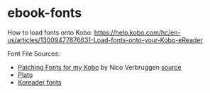 # ebook-fonts

How to load fonts onto Kobo: https://help.kobo.com/hc/en-us/articles/13009477876631-Load-fonts-onto-your-Kobo-eReader

Font File Sources:
-  [Patching Fonts for my Kobo](https://nicoverbruggen.be/blog/patching-fonts-for-kobo) by Nico Verbruggen [source](https://github.com/nicoverbruggen/ebook-fonts/releases)
-  [Plato](https://github.com/baskerville/plato/tree/master/fonts)
-  [Koreader fonts](https://github.com/koreader/koreader-fonts/tree/046976988aa33639d60d6ffd25c7a0ff50b72ac0)
